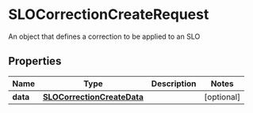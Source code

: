 

# SLOCorrectionCreateRequest

An object that defines a correction to be applied to an SLO

## Properties

Name | Type | Description | Notes
------------ | ------------- | ------------- | -------------
**data** | [**SLOCorrectionCreateData**](SLOCorrectionCreateData.md) |  |  [optional]



